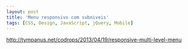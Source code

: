 ```yaml
---
layout: post
title: 'Menu responsivo com subniveis'
tags: [CSS, Design, JavaScript, jQuery, Mobile]
---
```


<http://tympanus.net/codrops/2013/04/19/responsive-multi-level-menu>
